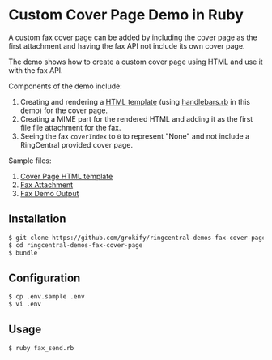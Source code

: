 Custom Cover Page Demo in Ruby
==============================

A custom fax cover page can be added by including the cover page as the first attachment and having the fax API not include its own cover page.

The demo shows how to create a custom cover page using HTML and use it with the fax API.

Components of the demo include:

1. Creating and rendering a [HTML template](view_coverpage.handlebars) (using [handlebars.rb](https://github.com/cowboyd/handlebars.rb) in this demo) for the cover page.
2. Creating a MIME part for the rendered HTML and adding it as the first file file attachment for the fax.
3. Seeing the fax `coverIndex` to `0` to represent "None" and not include a RingCentral provided cover page.

Sample files:

1. [Cover Page HTML template](view_coverpage.handlebars)
2. [Fax Attachment](asset_file.pdf)
3. [Fax Demo Output](asset_output.pdf)



## Installation

```bash
$ git clone https://github.com/grokify/ringcentral-demos-fax-cover-page
$ cd ringcentral-demos-fax-cover-page
$ bundle
```


## Configuration

```bash
$ cp .env.sample .env
$ vi .env
```


## Usage

```bash
$ ruby fax_send.rb
```
